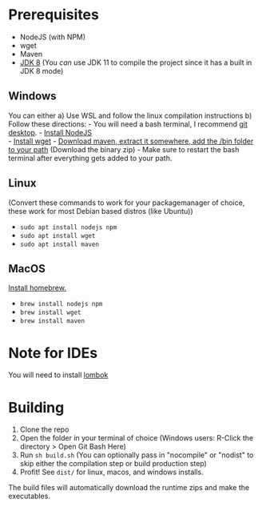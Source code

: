 # Prerequisites

 - NodeJS (with NPM)
 - wget
 - Maven
 - [JDK 8](https://adoptium.net) (You _can_ use JDK 11 to compile the project since it has a built in JDK 8 mode)

## Windows
You can either
 a) Use WSL and follow the linux compilation instructions
 b) Follow these directions:
     - You will need a bash terminal, I recommend [git desktop](https://git-scm.com/). 
     - [Install NodeJS](https://nodejs.org/en/download/)  
     - [Install wget](http://gnuwin32.sourceforge.net/packages/wget.htm)
     - [Download maven, extract it somewhere, add the /bin folder to your path](https://maven.apache.org/download.cgi) (Download the binary zip)
     - Make sure to restart the bash terminal after everything gets added to your path.

## Linux
(Convert these commands to work for your packagemanager of choice, these work for most Debian based distros (like Ubuntu))
 - `sudo apt install nodejs npm`
 - `sudo apt install wget`
 - `sudo apt install maven`

## MacOS
[Install homebrew.](https://brew.sh)
 - `brew install nodejs npm`
 - `brew install wget`
 - `brew install maven`

# Note for IDEs
You will need to install [lombok](https://projectlombok.org)

# Building
1) Clone the repo
2) Open the folder in your terminal of choice (Windows users: R-Click the directory > Open Git Bash Here)
3) Run `sh build.sh` (You can optionally pass in "nocompile" or "nodist" to skip either the compilation step or build production step)
4) Profit! See `dist/` for linux, macos, and windows installs.

The build files will automatically download the runtime zips and make the executables.